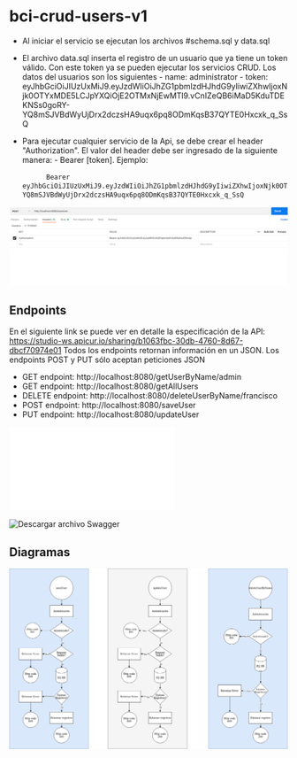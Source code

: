 # bci-crud-users-v1
- Al iniciar el servicio se ejecutan los archivos #schema.sql y data.sql
- El archivo data.sql inserta el registro de un usuario que ya tiene un token válido. Con este token ya se pueden ejecutar los servicios CRUD. Los datos del usuarios son los siguientes
      - name: administrator
      - token:
           eyJhbGciOiJIUzUxMiJ9.eyJzdWIiOiJhZG1pbmlzdHJhdG9yIiwiZXhwIjoxNjk0OTYxMDE5LCJpYXQiOjE2OTMxNjEwMTl9.vCnIZeQB6iMaD5KduTDEKNSs0goRY-YQ8mSJVBdWyUjDrx2dczsHA9uqx6pq8ODmKqsB37QYTE0Hxcxk_q_SsQ

  
- Para ejecutar cualquier servicio de la Api, se debe crear el header "Authorization".  El valor del header debe ser ingresado de la siguiente manera:
      - Bearer [token]. Ejemplo:

            Bearer eyJhbGciOiJIUzUxMiJ9.eyJzdWIiOiJhZG1pbmlzdHJhdG9yIiwiZXhwIjoxNjk0OTYxMDE5LCJpYXQiOjE2OTMxNjEwMTl9.vCnIZeQB6iMaD5KduTDEKNSs0goRY-YQ8mSJVBdWyUjDrx2dczsHA9uqx6pq8ODmKqsB37QYTE0Hxcxk_q_SsQ

![Imagen de ejemplo](authotization-header-example.png)  
        

## Endpoints
En el siguiente link se puede ver en detalle la especificación de la API: https://studio-ws.apicur.io/sharing/b1063fbc-30db-4760-8d67-dbcf70974e01
Todos los endpoints retornan información en un JSON. Los endpoints POST y PUT sólo aceptan peticiones JSON

- GET endpoint: http://localhost:8080/getUserByName/admin
- GET endpoint: http://localhost:8080/getAllUsers
- DELETE endpoint: http://localhost:8080/deleteUserByName/francisco
- POST endpoint: http://localhost:8080/saveUser
- PUT endpoint: http://localhost:8080/updateUser

![Descargar Colección para Postman ](bci-crud-users-v1.postman_collection.json)

![Descargar archivo Swagger ](bci-crud-api-v1.yaml)




## Diagramas

![Diagrama endpoints: Save, Update, Delete](save-update-delete.drawio.png)
